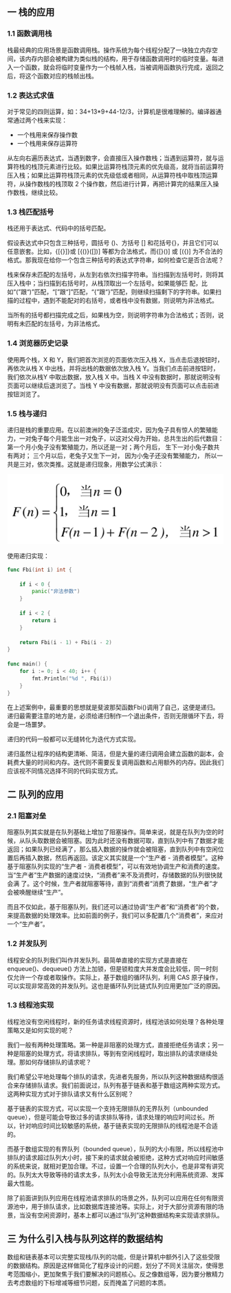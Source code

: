 ## 一 栈的应用

### 1.1 函数调用栈

栈最经典的应用场景是函数调用栈。操作系统为每个线程分配了一块独立内存空间，该内存内部会被构建为类似栈的结构，用于存储函数调用时的临时变量。每进入一个函数，就会将临时变量作为一个栈帧入栈，当被调用函数执行完成，返回之后，将这个函数对应的栈帧出栈。  

### 1.2 表达式求值

对于常见的四则运算，如：34+13*9+44-12/3，计算机是很难理解的。编译器通常通过两个栈来实现：
- 一个栈用来保存操作数
- 一个栈用来保存运算符

从左向右遍历表达式，当遇到数字，会直接压入操作数栈；当遇到运算符，就与运算符栈的栈顶元素进行比较。如果比运算符栈顶元素的优先级高，就将当前运算符压入栈；如果比运算符栈顶元素的优先级低或者相同，从运算符栈中取栈顶运算符，从操作数栈的栈顶取 2 个操作数，然后进行计算，再把计算完的结果压入操作数栈，继续比较。  

### 1.3 栈匹配括号

栈还用于表达式、代码中的括号匹配。  

假设表达式中只包含三种括号，圆括号 ()、方括号 [] 和花括号{}，并且它们可以任意嵌套。比如，{[{}]}或 [{()}([])] 等都为合法格式，而{[}()] 或 [({)] 为不合法的格式。那我现在给你一个包含三种括号的表达式字符串，如何检查它是否合法呢？  

栈来保存未匹配的左括号，从左到右依次扫描字符串。当扫描到左括号时，则将其压入栈中；当扫描到右括号时，从栈顶取出一个左括号。如果能够匹
配，比如“(”跟“)”匹配，“[”跟“]”匹配，“{”跟“}”匹配，则继续扫描剩下的字符串。如果扫描的过程中，遇到不能配对的右括号，或者栈中没有数据，则说明为非法格式。  

当所有的括号都扫描完成之后，如果栈为空，则说明字符串为合法格式；否则，说明有未匹配的左括号，为非法格式。

### 1.4 浏览器历史记录

使用两个栈，X 和 Y，我们把首次浏览的页面依次压入栈 X，当点击后退按钮时，再依次从栈 X 中出栈，并将出栈的数据依次放入栈 Y。当我们点击前进按钮时，我们依次从栈Y 中取出数据，放入栈 X 中。当栈 X 中没有数据时，那就说明没有页面可以继续后退浏览了。当栈 Y 中没有数据，那就说明没有页面可以点击前进按钮浏览了。

### 1.5 栈与递归

递归是栈的重要应用。在以前澳洲的兔子泛滥成灾，因为兔子具有惊人的繁殖能力，一对兔子每个月能生出一对兔子，以这对父母为开始，总共生出的后代数目：第一个月小兔子没有繁殖能力，所以还是一对；两个月后， 生下一对小兔子数共有两对； 三个月以后，老兔子又生下一对， 因为小兔子还没有繁殖能力， 所以一共是三对，依次类推。这就是递归现象，用数学公式演示：  

![](../images/structure/stack-04.png)   

使用递归实现： 
```go
func Fbi(int i) int {

    if i < 0 {
        panic("非法参数")
    }

    if i < 2 {
        return i
    }

    return Fbi(i - 1) + Fbi(i - 2)
}

func main() {
    for i := 0; i < 40; i++ {
        fmt.Println("%d ", Fbi(i))
    }
}
```

在上述案例中，最重要的思想就是斐波那契函数Fbi()调用了自己，这便是递归。递归最需要注意的地方是，必须给递归制作一个退出条件，否则无限循环下去，将会是一场噩梦。  

递归的代码一般都可以无缝转化为迭代方式实现。  

递归虽然让程序的结构更清晰、简洁，但是大量的递归调用会建立函数的副本，会耗费大量的时间和内存。迭代则不需要反复调用函数和占用额外的内存。因此我们应该视不同情况选择不同的代码实现方式。  

## 二 队列的应用 

### 2.1 阻塞对垒

阻塞队列其实就是在队列基础上增加了阻塞操作。简单来说，就是在队列为空的时候，从队头取数据会被阻塞。因为此时还没有数据可取，直到队列中有了数据才能返回；如果队列已经满了，那么插入数据的操作就会被阻塞，直到队列中有空闲位置后再插入数据，然后再返回。该定义其实就是一个“生产者 - 消费者模型”。这种基于阻塞队列实现的“生产者 - 消费者模型”，可以有效地协调生产和消费的速度。当“生产者”生产数据的速度过快，“消费者”来不及消费时，存储数据的队列很快就会满
了。这个时候，生产者就阻塞等待，直到“消费者”消费了数据，“生产者”才会被唤醒继续“生产”。   

而且不仅如此，基于阻塞队列，我们还可以通过协调“生产者”和“消费者”的个数，来提高数据的处理效率。比如前面的例子，我们可以多配置几个“消费者”，来应对一个“生产者”。

### 1.2 并发队列

线程安全的队列我们叫作并发队列。最简单直接的实现方式是直接在 enqueue()、dequeue() 方法上加锁，但是锁粒度大并发度会比较低，同一时刻仅允许一个存或者取操作。实际上，基于数组的循环队列，利用 CAS 原子操作，可以实现非常高效的并发队列。这也是循环队列比链式队列应用更加广泛的原因。

### 1.3 线程池实现

线程池没有空闲线程时，新的任务请求线程资源时，线程池该如何处理？各种处理策略又是如何实现的呢？  

我们一般有两种处理策略。第一种是非阻塞的处理方式，直接拒绝任务请求；另一种是阻塞的处理方式，将请求排队，等到有空闲线程时，取出排队的请求继续处理。那如何存储排队的请求呢？  

我们希望公平地处理每个排队的请求，先进者先服务，所以队列这种数据结构很适合来存储排队请求。我们前面说过，队列有基于链表和基于数组这两种实现方式。这两种实现方式对于排队请求又有什么区别呢？  

基于链表的实现方式，可以实现一个支持无限排队的无界队列（unbounded queue），但是可能会导致过多的请求排队等待，请求处理的响应时间过长。所以，针对响应时间比较敏感的系统，基于链表实现的无限排队的线程池是不合适的。  

而基于数组实现的有界队列（bounded queue），队列的大小有限，所以线程池中排队的请求超过队列大小时，接下来的请求就会被拒绝，这种方式对响应时间敏感的系统来说，就相对更加合理。不过，设置一个合理的队列大小，也是非常有讲究的。队列太大导致等待的请求太多，队列太小会导致无法充分利用系统资源、发挥最大性能。  

除了前面讲到队列应用在线程池请求排队的场景之外，队列可以应用在任何有限资源池中，用于排队请求，比如数据库连接池等。实际上，对于大部分资源有限的场景，当没有空闲资源时，基本上都可以通过“队列”这种数据结构来实现请求排队。  

## 三 为什么引入栈与队列这样的数据结构

数组和链表基本可以完整实现栈/队列的功能，但是计算机中额外引入了这些受限的数据结构。原因是这样做简化了程序设计的问题，划分了不同关注层次，使得思考范围缩小，更加聚焦于我们要解决的问题核心。反之像数组等，因为要分散精力去考虑数组的下标增减等细节问题，反而掩盖了问题的本质。  